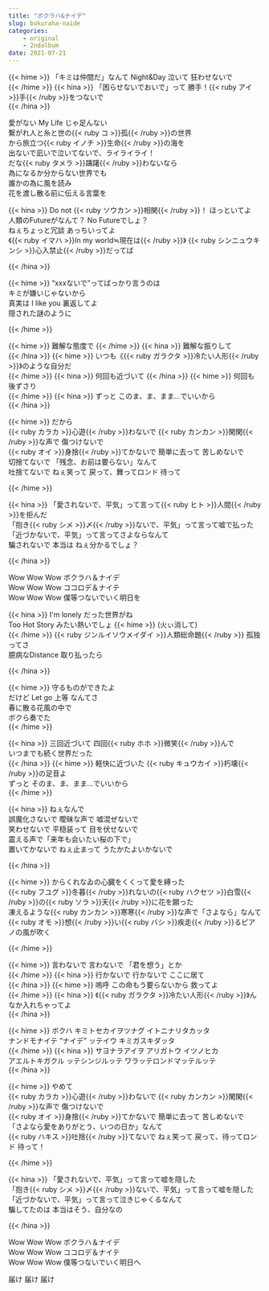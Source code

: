 ```yaml
---
title: "ボクラハ&ナイデ"
slug: bokuraha-naide
categories:
    - original
    - 2ndalbum
date: 2021-07-21
---
```


{{< hime >}}
「キミは仲間だ」なんて Night&Day 泣いて 狂わせないで  
{{< /hime >}}
{{< hina >}}
「困らせないでおいで」って 勝手！{{< ruby アイ >}}手{{< /ruby >}}をつないで  
{{< /hina >}}

愛がない My Life じゃ足んない  
繋がれ人と糸と世の{{< ruby コ >}}孤{{< /ruby >}}の世界  
から旅立つ{{< ruby イノチ >}}生命{{< /ruby >}}の海を  
出ないで凪いで泣いてないで、ライライライ！  
だな{{< ruby タメラ >}}躊躇{{< /ruby >}}わないなら  
為になるか分からない世界でも  
誰かの為に風を読み  
花を渡し散る前に伝える言葉を  

{{< hina >}}
Do not {{< ruby ソウカン >}}相関{{< /ruby >}}！ ほっといてよ  
人類のFutureがなんて？ No Futureでしょ？  
ねぇちょっと冗談 あっちいってよ  
《{{< ruby イマハ >}}In my world≒現在は{{< /ruby >}}》 {{< ruby シンニュウキンシ >}}心入禁止{{< /ruby >}}だってば  

{{< /hina >}}

{{< hime >}}
“xxxないで”ってばっかり言うのは  
キミが嫌いじゃないから  
真実は I like you 裏返してよ  
隠された謎のように  

{{< /hime >}}

{{< hime >}}
難解な態度で 
{{< /hime >}}
{{< hina >}}
難解な振りして  
{{< /hina >}}
{{< hime >}}
いつも《{{< ruby ガラクタ >}}冷たい人形{{< /ruby >}}》のような自分だ  
{{< /hime >}}
{{< hina >}}
何回も近づいて 
{{< /hina >}}
{{< hime >}}
何回も後ずさり  
{{< /hime >}}
{{< hina >}}
ずっと このま、ま、まま…でいいから  
{{< /hina >}}

{{< hime >}}
だから  
{{< ruby カラカ >}}心遊{{< /ruby >}}わないで {{< ruby カンカン >}}閑閑{{< /ruby >}}な声で 傷つけないで  
{{< ruby オイ >}}身捨{{< /ruby >}}てかないで 簡単に去って 苦しめないで  
切捨てないで 「残念、お前は要らない」なんて  
吐捨てないで ねぇ笑って 戻って、舞ってロンド 待って  

{{< /hime >}}

{{< hina >}}
「愛されないで、平気」って言って{{< ruby ヒト >}}人間{{< /ruby >}}を拒んだ  
「抱き{{< ruby シメ >}}〆{{< /ruby >}}ないで、平気」って言って嘘で払った  
「近づかないで、平気」って言ってさよならなんて  
騙されないで 本当は ねぇ分かるでしょ？  

{{< /hina >}}

Wow Wow Wow ボクラハ＆ナイデ  
Wow Wow Wow ココロデ＆ナイテ  
Wow Wow Wow 僕等つないでいく明日を  

{{< hina >}}
I'm lonely だった世界がね  
Too Hot Story みたい熱いでしょ 
{{< hime >}}
(火ぃ消して)  
{{< /hime >}}
{{< ruby ジンルイソウメイダイ >}}人類総命題{{< /ruby >}} 孤独ってさ  
臆病なDistance 取り払ったら  

{{< /hina >}}

{{< hime >}}
守るものができたよ  
だけど Let go 上等 なんてさ  
春に散る花風の中で  
ボクら奏でた  
{{< /hime >}}

{{< hina >}}
三回近づいて 四回{{< ruby ホホ >}}微笑{{< /ruby >}}んで  
いつまでも続く世界だった  
{{< /hina >}}
{{< hime >}}
軽快に近づいた {{< ruby キュウカイ >}}朽壊{{< /ruby >}}の足音よ  
ずっと そのま、ま、まま…でいいから  
{{< /hime >}}

{{< hina >}}
ねぇなんで  
誤魔化さないで 曖昧な声で 嘘混ぜないで  
笑わせないで 平穏装って 目を伏せないで  
震える声で「来年も会いたい桜の下で」  
置いてかないで ねぇ止まって うたかたよいかないで  

{{< /hina >}}

{{< hime >}}
からくれなゐの心臓をくくって愛を縛った  
{{< ruby フユグ >}}冬暮{{< /ruby >}}れないの{{< ruby ハクセツ >}}白雪{{< /ruby >}}の{{< ruby ソラ >}}天{{< /ruby >}}に花を願った  
凍えるような{{< ruby カンカン >}}寒寒{{< /ruby >}}な声で「さよなら」なんて  
{{< ruby オモ >}}想{{< /ruby >}}い{{< ruby バシ >}}疾走{{< /ruby >}}るピアノの風が吹く  

{{< /hime >}}

{{< hime >}}
言わないで 言わないで 「君を想う」とか  
{{< /hime >}}
{{< hina >}}
行かないで 行かないで ここに居て  
{{< /hina >}}
{{< hime >}}
嗚呼 この命もう要らないから 救ってよ  
{{< /hime >}}
{{< hina >}}
《{{< ruby ガラクタ >}}冷たい人形{{< /ruby >}}》んなか入れちゃってよ  
{{< /hina >}}

{{< hime >}}
ボクハ キミトセカイヲツナグ イトニナリタカッタ  
ナンドモナイテ “ナイデ” ッテイウ キミガスキダッタ  
{{< /hime >}}
{{< hina >}}
サヨナラアイヲ アリガトウ イツノヒカ  
アエルトキガクル ッテシンジルッテ ワラッテロンドマッテルッテ  
{{< /hina >}}

{{< hime >}}
やめて  
{{< ruby カラカ >}}心遊{{< /ruby >}}わないで {{< ruby カンカン >}}閑閑{{< /ruby >}}な声で 傷つけないで  
{{< ruby オイ >}}身捨{{< /ruby >}}てかないで 簡単に去って 苦しめないで  
「さよなら愛をありがとう、いつの日か」なんて  
{{< ruby ハキス >}}吐捨{{< /ruby >}}てないで ねぇ笑って 戻って、待ってロンド 待って！  

{{< /hime >}}

{{< hina >}}
「愛されないで、平気」って言って嘘を隠した  
「抱き{{< ruby シメ >}}〆{{< /ruby >}}ないで、平気」って言って嘘を隠した  
「近づかないで、平気」って言って泣きじゃくるなんて  
騙してたのは 本当はそう、自分なの  

{{< /hina >}}

Wow Wow Wow ボクラハ＆ナイデ  
Wow Wow Wow ココロデ＆ナイテ  
Wow Wow Wow 僕等つないでいく明日へ  

届け 届け 届け  
